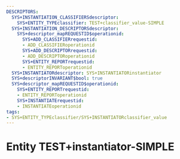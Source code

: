 ```yaml
---
DESCRIPTORS:
  SYS+INSTANTIATION_CLASSIFIERSdescriptor:
    SYS+ENTITY_TYPEclassifier: TEST+classifier_value-SIMPLE
  SYS+INSTANTIATION_DESCRIPTORSdescriptor:
    SYS+descriptor_mapREQUESTID$operationid:
      SYS+ADD_CLASSIFIERrequestid:
      - ADD_CLASSIFIERoperationid
      SYS+ADD_DESCRIPTORrequestid:
      - ADD_DESCRIPTORoperationid
      SYS+ENTITY_REPORTrequestid:
      - ENTITY_REPORToperationid
  SYS+INSTANTIATORdescriptor: SYS+INSTANTIATORinstantiator
  SYS+descriptorINVARIANT$bool: true
  SYS+descriptor_mapREQUESTID$operationid:
    SYS+ENTITY_REPORTrequestid:
    - ENTITY_REPORToperationid
    SYS+INSTANTIATErequestid:
    - INSTANTIATEoperationid
tags:
- SYS+ENTITY_TYPEclassifier/SYS+INSTANTIATORclassifier_value
---
```

# Entity TEST+instantiator-SIMPLE

